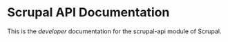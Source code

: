 # Scrupal API Documentation

This is the _developer_ documentation for the scrupal-api module of Scrupal.
